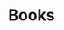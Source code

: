 ---
title: Books
description: 読んだ／読んでいる本の感想，書評，抜書き，メモなど．
image:

# Badge style
style:
    background: "#0096FF"
    color: "#fff"
---